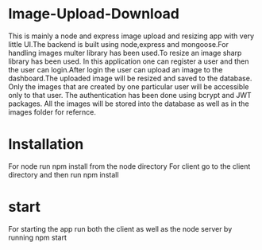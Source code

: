 # Image-Upload-Download

This is mainly a node and express image upload and resizing app with very little UI.The backend is built using node,express and mongoose.For handling images multer library has been used.To resize an image sharp library has been used.
In this application one can register a user and then the user can login.After login the user can upload an image to the dashboard.The uploaded image will be resized and saved to the database.
Only the images that are created by one particular user will be accessible only to that user.
The authentication has been done using bcrypt and JWT packages.
All the images will be stored into the database as well as in the images folder for refernce.

# Installation

For node run npm install from the node directory
For client go to the client directory and then run npm install

# start

For starting the app run both the client as well as the node server by running npm start
